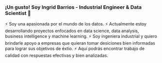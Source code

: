 ### ¡Un gusto! Soy Ingrid Barrios - Industrial Engineer & Data Scientist 👋

⚡ Soy una apasionada por el mundo de los datos. 
⚡ Actualmente estoy desarrollando proyectos enfocados en data science, data analysis, business intelligence y machine learning.
⚡ Soy ingeniera industrial y quiero brindarle apoyo a empresas que quieran tomar desiciones bien informadas para lograr sus objetivos de éxtio.
⚡ Aquí podrás encontrar trabajo de calidad con respuestas efectivas y bien analizadas.
